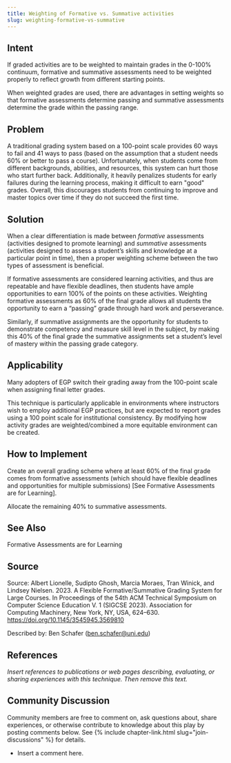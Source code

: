 ```yaml
---
title: Weighting of Formative vs. Summative activities
slug: weighting-formative-vs-summative
---
```


## Intent

If graded activities are to be weighted to maintain grades in the 0-100% continuum, formative and summative assessments need to be weighted properly to reflect growth from different starting points.

When weighted grades are used, there are advantages in setting weights so that formative assessments determine passing and summative assessments determine the grade within the passing range.

## Problem

A traditional grading system based on a 100-point scale provides 60 ways to fail and 41 ways to pass (based on the assumption that a student needs 60% or better to pass a course).  Unfortunately, when students come from different backgrounds, abilities, and resources, this system can hurt those who start further back.  Additionally, it heavily penalizes students for early failures during the learning process, making it difficult to earn "good" grades.  Overall, this discourages students from continuing to improve and master topics over time if they do not succeed the first time.

## Solution

When a clear differentiation is made between *formative* assessments (activities designed to promote learning) and *summative* assessments (activities designed to assess a student’s skills and knowledge at a particular point in time), then a proper weighting scheme between the two types of assessment is beneficial.  

If formative assessments are considered learning activities, and thus are repeatable and have flexible deadlines, then students have ample opportunities to earn 100% of the points on these activities.  Weighting formative assessments as 60% of the final grade allows all students the opportunity to earn a “passing” grade through hard work and perseverance.  

Similarly, if summative assignments are the opportunity for students to demonstrate competency and measure skill level in the subject, by making this 40% of the final grade the summative assignments set a student’s level of mastery within the passing grade category.

## Applicability

Many adopters of EGP switch their grading away from the 100-point scale when assigning final letter grades.  

This technique is particularly applicable in environments where instructors wish to employ additional EGP practices, but are expected to report grades using a 100 point scale for institutional consistency.  By modifying how activity grades are weighted/combined a more equitable environment can be created. 

## How to Implement

Create an overall grading scheme where at least 60% of the final grade comes from formative assessments (which should have flexible deadlines and opportunities for multiple submissions) [See Formative Assessments are for Learning].  

Allocate the remaining 40% to summative assessments.

 

## See Also

Formative Assessments are for Learning

## Source

Source: Albert Lionelle, Sudipto Ghosh, Marcia Moraes, Tran Winick, and Lindsey Nielsen. 2023. A Flexible Formative/Summative Grading System for Large Courses. In Proceedings of the 54th ACM Technical Symposium on Computer Science Education V. 1 (SIGCSE 2023). Association for Computing Machinery, New York, NY, USA, 624–630. https://doi.org/10.1145/3545945.3569810

Described by: Ben Schafer (ben.schafer@uni.edu)

## References

_Insert references to publications or web pages describing, evaluating, or
sharing experiences with this technique. Then remove this text._


## Community Discussion

Community members are free to comment on, ask questions about, share
experiences, or otherwise contribute to knowledge about this play by
posting comments below.
See {% include chapter-link.html slug="join-discussions" %} for details.

* Insert a comment here.


